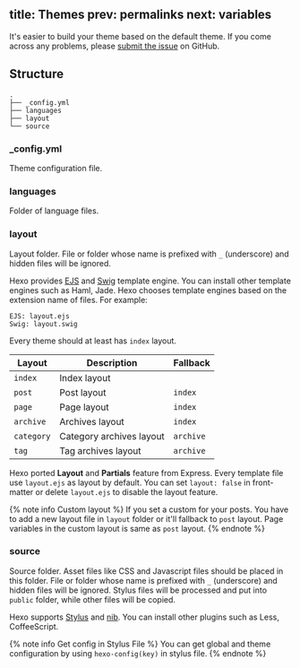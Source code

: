 title: Themes
prev: permalinks
next: variables
---
It's easier to build your theme based on the default theme. If you come across any problems, please [submit the issue](https://github.com/tommy351/hexo/issues) on GitHub.

## Structure

``` plain
.
├── _config.yml
├── languages
├── layout
└── source
```

### _config.yml

Theme configuration file.

### languages

Folder of language files.

### layout

Layout folder. File or folder whose name is prefixed with `_` (underscore) and hidden files will be ignored.

Hexo provides [EJS](https://github.com/visionmedia/ejs) and [Swig](http://paularmstrong.github.com/swig/) template engine. You can install other template engines such as Haml, Jade. Hexo chooses template engines based on the extension name of files. For example:

``` plain
EJS: layout.ejs
Swig: layout.swig
```

Every theme should at least has `index` layout.

Layout | Description | Fallback
--- | --- | ---
`index` | Index layout | 
`post` | Post layout | `index`
`page` | Page layout | `index`
`archive` | Archives layout | `index`
`category` | Category archives layout | `archive`
`tag` | Tag archives layout | `archive`

Hexo ported **Layout** and **Partials** feature from Express. Every template file use `layout.ejs` as layout by default. You can set `layout: false` in front-matter or delete `layout.ejs` to disable the layout feature.

{% note info Custom layout %}
If you set a custom for your posts. You have to add a new layout file in `layout` folder or it'll fallback to `post` layout. Page variables in the custom layout is same as `post` layout.
{% endnote %}

### source

Source folder. Asset files like CSS and Javascript files should be placed in this folder. File or folder whose name is prefixed with `_` (underscore) and hidden files will be ignored. Stylus files will be processed and put into `public` folder, while other files will be copied.

Hexo supports [Stylus](http://learnboost.github.com/stylus/) and [nib](http://visionmedia.github.com/nib/). You can install other plugins such as Less, CoffeeScript.

{% note info Get config in Stylus File %}
You can get global and theme configuration by using `hexo-config(key)` in stylus file.
{% endnote %}